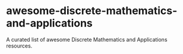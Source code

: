 # awesome-discrete-mathematics-and-applications
A curated list of awesome Discrete Mathematics and Applications resources.
